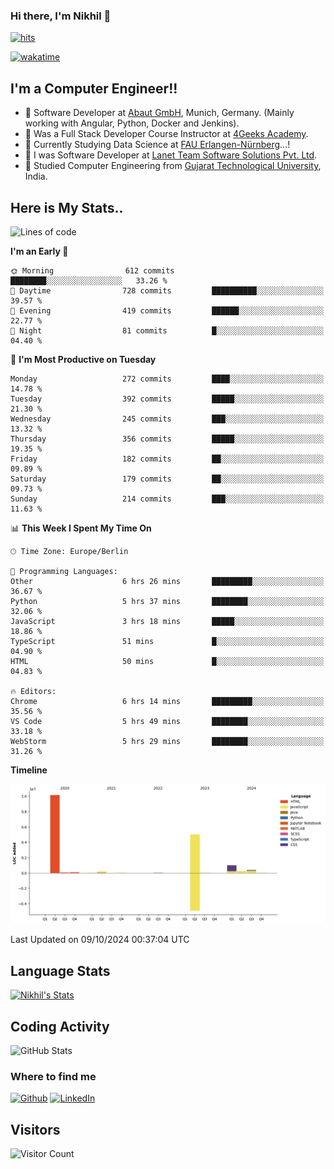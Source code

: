 ### Hi there, I'm Nikhil 👋

[![hits](https://hits.sh/github.com/silentsoft/hits.svg?color=2311cc)](https://hits.sh/github.com/silentsoft/hits/)

[![wakatime](https://wakatime.com/badge/user/369b6a3a-7953-4ff9-b7c7-be53d0a7ccc6.svg)](https://wakatime.com/@369b6a3a-7953-4ff9-b7c7-be53d0a7ccc6)

## I'm a  Computer Engineer!!

- 🌱 Software Developer at [Abaut GmbH](https://www.abaut.de/), Munich, Germany. (Mainly working with Angular, Python, Docker and Jenkins).
- 🌱 Was a Full Stack Developer Course Instructor at [4Geeks Academy](https://4geeks.com/).
- 🌱 Currently Studying Data Science at [FAU Erlangen-Nürnberg](https://www.fau.de/)...!
- 🌱 I was Software Developer at [Lanet Team Software Solutions Pvt. Ltd](https://lanetteam.com/).
- 🌱 Studied Computer Engineering from [Gujarat Technological University](https://www.gtu.ac.in/), India.

<h2>Here is My Stats..</h2>

<!--START_SECTION:waka-->
![Lines of code](https://img.shields.io/badge/From%20Hello%20World%20I%27ve%20Written-17.2%20million%20lines%20of%20code-blue)

**I'm an Early 🐤** 

```text
🌞 Morning                612 commits         ████████░░░░░░░░░░░░░░░░░   33.26 % 
🌆 Daytime                728 commits         ██████████░░░░░░░░░░░░░░░   39.57 % 
🌃 Evening                419 commits         ██████░░░░░░░░░░░░░░░░░░░   22.77 % 
🌙 Night                  81 commits          █░░░░░░░░░░░░░░░░░░░░░░░░   04.40 % 
```
📅 **I'm Most Productive on Tuesday** 

```text
Monday                   272 commits         ████░░░░░░░░░░░░░░░░░░░░░   14.78 % 
Tuesday                  392 commits         █████░░░░░░░░░░░░░░░░░░░░   21.30 % 
Wednesday                245 commits         ███░░░░░░░░░░░░░░░░░░░░░░   13.32 % 
Thursday                 356 commits         █████░░░░░░░░░░░░░░░░░░░░   19.35 % 
Friday                   182 commits         ██░░░░░░░░░░░░░░░░░░░░░░░   09.89 % 
Saturday                 179 commits         ██░░░░░░░░░░░░░░░░░░░░░░░   09.73 % 
Sunday                   214 commits         ███░░░░░░░░░░░░░░░░░░░░░░   11.63 % 
```


📊 **This Week I Spent My Time On** 

```text
🕑︎ Time Zone: Europe/Berlin

💬 Programming Languages: 
Other                    6 hrs 26 mins       █████████░░░░░░░░░░░░░░░░   36.67 % 
Python                   5 hrs 37 mins       ████████░░░░░░░░░░░░░░░░░   32.06 % 
JavaScript               3 hrs 18 mins       █████░░░░░░░░░░░░░░░░░░░░   18.86 % 
TypeScript               51 mins             █░░░░░░░░░░░░░░░░░░░░░░░░   04.90 % 
HTML                     50 mins             █░░░░░░░░░░░░░░░░░░░░░░░░   04.83 % 

🔥 Editors: 
Chrome                   6 hrs 14 mins       █████████░░░░░░░░░░░░░░░░   35.56 % 
VS Code                  5 hrs 49 mins       ████████░░░░░░░░░░░░░░░░░   33.18 % 
WebStorm                 5 hrs 29 mins       ████████░░░░░░░░░░░░░░░░░   31.26 % 
```

**Timeline**

![Lines of Code chart](https://raw.githubusercontent.com/nikhilmaguwala/nikhilmaguwala/main/assets/bar_graph.png)


 Last Updated on 09/10/2024 00:37:04 UTC
<!--END_SECTION:waka-->

<h2>Language Stats</h2>

[![Nikhil's Stats](https://github-readme-stats.vercel.app/api/wakatime?username=nikhilmaguwala&layout=compact&title=Stats)](https://github.com/nikhilmaguwala)


<h2>Coding Activity</h2>

<p><img src="https://wakatime.com/share/@nikhilmaguwala/7dd532b8-3e5e-4c26-8c46-68cc27712a92.svg" alt="GitHub Stats"></p>

<h3>Where to find me</h3>
<p>
    <a href="https://github.com/nikhilmaguwala" target="_blank"><img alt="Github" src="https://img.shields.io/badge/GitHub-%2312100E.svg?&style=for-the-badge&logo=Github&logoColor=white" /></a>
    <a href="https://www.linkedin.com/in/nikhil-maguwala" target="_blank"><img alt="LinkedIn" src="https://img.shields.io/badge/linkedin-%230077B5.svg?&style=for-the-badge&logo=linkedin&logoColor=white" /></a> 
</p>


<h2>Visitors</h2>

![Visitor Count](https://profile-counter.glitch.me/nikhilmaguwala/count.svg)

[website]: https://nikhilmaguwala.github.io/
[instagram]: https://www.instagram.com/nikhil_maguwala/
[linkedin]: https://www.linkedin.com/in/nikhil-maguwala/

